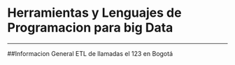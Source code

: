 # Herramientas y Lenguajes de Programacion para big Data
--------------------------------

##Informacion General
ETL de llamadas el 123 en Bogotá

